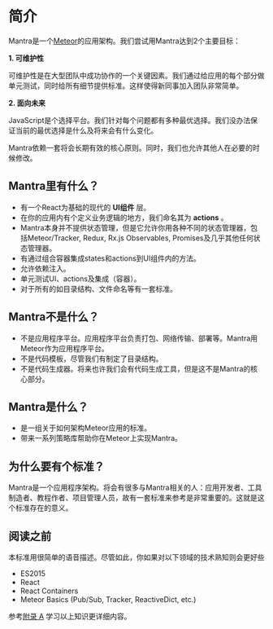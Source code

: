 # 简介

Mantra是一个[Meteor](https://www.meteor.com/)的应用架构。我们尝试用Mantra达到2个主要目标：

**1. 可维护性**

可维护性是在大型团队中成功协作的一个关键因素。我们通过给应用的每个部分做单元测试，同时给所有细节提供标准。这样使得新同事加入团队非常简单。

**2. 面向未来**

JavaScript是个选择平台。我们针对每个问题都有多种最优选择。我们没办法保证当前的最优选择是什么及将来会有什么变化。

Mantra依赖一套将会长期有效的核心原则。同时，我们也允许其他人在必要的时候修改。

## Mantra里有什么？

* 有一个React为基础的现代的 **UI组件** 层。
* 在你的应用内有个定义业务逻辑的地方，我们命名其为 **actions** 。
* Mantra本身并不提供状态管理，但是它允许你用各种不同的状态管理器，包括Meteor/Tracker, Redux, Rx.js Observables, Promises及几乎其他任何状态管理器。
* 有通过组合容器集成states和actions到UI组件内的方法。
* 允许依赖注入。
* 单元测试UI、actions及集成（容器）。
* 对于所有的如目录结构、文件命名等有一套标准。

## Mantra不是什么？

* 不是应用程序平台。应用程序平台负责打包、网络传输、部署等。Mantra用Meteor作为应用程序平台。
* 不是代码模板，尽管我们有制定了目录结构。
* 不是代码生成器。将来也许我们会有代码生成工具，但是这不是Mantra的核心部分。

## Mantra是什么？

* 是一组关于如何架构Meteor应用的标准。
* 带来一系列策略库帮助你在Meteor上实现Mantra。

## 为什么要有个标准？

Mantra是一个应用程序架构。将会有很多与Mantra相关的人：应用开发者、工具制造者、教程作者、项目管理人员，故有一套标准来参考是非常重要的。这就是这个标准存在的意义。

## 阅读之前

本标准用很简单的语音描述。尽管如此，你如果对以下领域的技术熟知则会更好些

* ES2015
* React
* React Containers
* Meteor Basics (Pub/Sub, Tracker, ReactiveDict, etc.)

参考[附录 A](#sec-Appendix-Prerequisite) 学习以上知识更详细内容。
